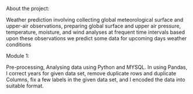 
  About the project:


Weather prediction involving  collecting global meteorological surface and upper-air observations, preparing global surface and upper air pressure, temperature, moisture, and wind analyses at frequent time intervals based upon these observations we predict some data for upcoming days weather conditions

  Module 1: 

Pre-processing, Analysing data using Python and MYSQL.
In using Pandas, I correct years for given data set, remove duplicate rows and duplicate Columns, fix a few labels in the given data set, and I  encoded the data into suitable format.
